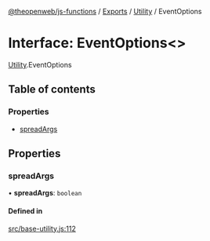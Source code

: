 [@theopenweb/js-functions](../README.md) / [Exports](../modules.md) / [Utility](../modules/Utility.md) / EventOptions

# Interface: EventOptions<\>

[Utility](../modules/Utility.md).EventOptions

## Table of contents

### Properties

- [spreadArgs](Utility.EventOptions.md#spreadargs)

## Properties

### spreadArgs

• **spreadArgs**: `boolean`

#### Defined in

[src/base-utility.js:112](https://github.com/theopenwebjp/js-functions/blob/cc8d337/src/base-utility.js#L112)
